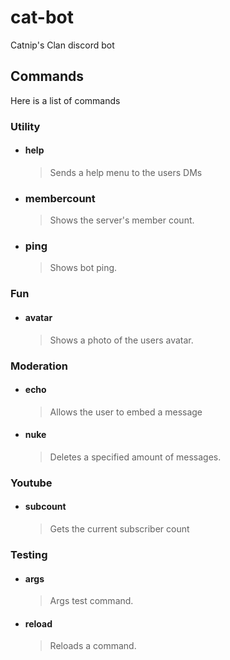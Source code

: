 # cat-bot
 Catnip's Clan discord bot

## Commands
Here is a list of commands

### Utility
  - #### help
    > Sends a help menu to the users DMs

  - ### membercount
    > Shows the server's member count.

  - ### ping
    > Shows bot ping.


### Fun
  - #### avatar
    > Shows a photo of the users avatar.


### Moderation
  - #### echo
    > Allows the user to embed a message

  - #### nuke
    > Deletes a specified amount of messages.


### Youtube
  - #### subcount
    > Gets the current subscriber count


### Testing
  - #### args
    > Args test command.

  - #### reload
    > Reloads a command.
